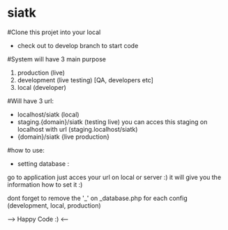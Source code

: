 # siatk

#Clone this projet into your local 
- check out to develop branch to start code 


#System will have 3 main purpose 
1. production (live)
2. development (live testing) [QA, developers etc]
3. local (developer)

#Will have 3 url:
- localhost/siatk (local)
- staging.{domain}/siatk (testing live) 
		you can acces this staging on localhost with url (staging.localhost/siatk)
- {domain}/siatk {live production}

#how to use:
 - setting database :

go to application
just acces your url on local or server :)
it will give you the information how to set it :)

dont forget to remove the '_' on _database.php for each config (development, local, production)

--> Happy Code :) <--

